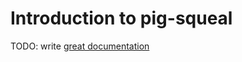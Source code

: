 # Introduction to pig-squeal

TODO: write [great documentation](http://jacobian.org/writing/what-to-write/)
